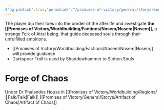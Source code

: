 ```yaml
---
{"dg-publish":true,"permalink":"/promises-of-victory/general/storys/souls-of-the-dead/","title":"Souls of the Dead","noteIcon":"Arc","created":"","updated":""}
---
```



The player dip their toes into the border of the afterlife and investigate **the [[Promises of Victory/Worldbuilding/Factions/Nosem/Nosem\|Nosem]]**, a strange Folk of Atral being, that guide deceased souls through their unfulfilled ambitions.

- [[Promises of Victory/Worldbuilding/Factions/Nosem/Nosem\|Nosem]] will provide guidance
- Darkspear Troll is used by Shaddowhammer to Siphon Souls


# Forge of Chaos
Under Dr Phalandos House in [[Promises of Victory/Worldbuilding/Regions/🏰Falk/Falk\|Falk]]
[[Promises of Victory/General/Storys/Artifact of Chaos\|Artifact of Chaos]]

